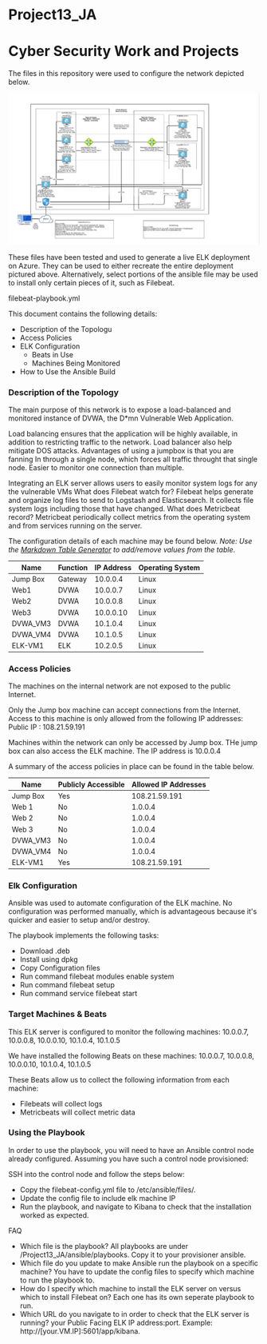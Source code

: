 # Project13_JA
# Cyber Security Work and Projects
The files in this repository were used to configure the network depicted below.

![Project diagram](/diagrams/Project_Diagram.JPG)

These files have been tested and used to generate a live ELK deployment on Azure. They can be used to either recreate the entire deployment pictured above. Alternatively, select portions of the ansible file may be used to install only certain pieces of it, such as Filebeat.

  filebeat-playbook.yml

This document contains the following details:
- Description of the Topologu
- Access Policies
- ELK Configuration
  - Beats in Use
  - Machines Being Monitored
- How to Use the Ansible Build


### Description of the Topology

The main purpose of this network is to expose a load-balanced and monitored instance of DVWA, the D*mn Vulnerable Web Application.

Load balancing ensures that the application will be highly available, in addition to restricting traffic to the network.
Load balancer also help mitigate DOS attacks.  Advantages of using a jumpbox is that you are fanning In through a single node, which forces all traffic
throught that single node. Easier to monitor one connection than multiple.

Integrating an ELK server allows users to easily monitor system logs for any  the vulnerable VMs 
 What does Filebeat watch for? Filebeat  helps generate and organize log files to send to Logstash and Elasticsearch. It collects file system logs  including
those that have changed. 
 What does Metricbeat record? Metricbeat periodically collect metrics from the operating system and from services running on the server.

The configuration details of each machine may be found below.
_Note: Use the [Markdown Table Generator](http://www.tablesgenerator.com/markdown_tables) to add/remove values from the table_.

| Name     | Function | IP Address | Operating System |
|----------|----------|------------|------------------|
| Jump Box | Gateway  | 10.0.0.4   | Linux            |
| Web1     | DVWA     | 10.0.0.7   | Linux            |
| Web2     | DVWA     | 10.0.0.8   | Linux            |
| Web3     | DVWA     | 10.0.0.10  | Linux            |
| DVWA_VM3 | DVWA     | 10.1.0.4   | Linux            |
| DVWA_VM4 | DVWA     | 10.1.0.5   | Linux            |
| ELK-VM1  | ELK      | 10.2.0.5   | Linux            |

### Access Policies

The machines on the internal network are not exposed to the public Internet.

Only the Jump box machine can accept connections from the Internet. Access to this machine is only allowed from the following IP addresses:
 Public IP : 108.21.59.191 

Machines within the network can only be accessed by Jump box.
 THe jump box can also access the ELK machine. The IP address is 10.0.0.4

A summary of the access policies in place can be found in the table below.

| Name     | Publicly Accessible | Allowed IP Addresses |
|----------|---------------------|----------------------|
| Jump Box |  Yes                | 108.21.59.191        |
| Web 1    |  No                 | 1.0.0.4              |
| Web 2    |  No                 | 1.0.0.4              |
| Web 3    |  No                 | 1.0.0.4              |
| DVWA_VM3 |  No                 | 1.0.0.4              |
| DVWA_VM4 |  No                 | 1.0.0.4              |
| ELK-VM1  |  Yes                | 108.21.59.191        |

### Elk Configuration

Ansible was used to automate configuration of the ELK machine. No configuration was performed manually, which is advantageous because it's quicker and easier to setup and/or destroy. 


The playbook implements the following tasks:
- Download .deb
- Install using dpkg 
- Copy Configuration files
- Run command filebeat modules enable system
- Run command filebeat setup
- Run command service filebeat start 



### Target Machines & Beats
This ELK server is configured to monitor the following machines:
10.0.0.7, 10.0.0.8, 10.0.0.10, 10.1.0.4, 10.1.0.5

We have installed the following Beats on these machines:
10.0.0.7, 10.0.0.8, 10.0.0.10, 10.1.0.4, 10.1.0.5

These Beats allow us to collect the following information from each machine:
- Filebeats will collect logs
- Metricbeats will collect metric data

### Using the Playbook
In order to use the playbook, you will need to have an Ansible control node already configured. Assuming you have such a control node provisioned:

SSH into the control node and follow the steps below:
- Copy the filebeat-config.yml file to /etc/ansible/files/.
- Update the config file to include elk machine IP 
- Run the playbook, and navigate to Kibana to check that the installation worked as expected.

FAQ
- Which file is the playbook? All playbooks are under /Project13_JA/ansible/playbooks. Copy it to your provisioner ansible.
- Which file do you update to make Ansible run the playbook on a specific machine? You have to update the config files to specify which machine to run the playbook to.
-    How do I specify which machine to install the ELK server on versus which to install Filebeat on? Each one has its own seperate playbook to run.
- Which URL do you navigate to in order to check that the ELK server is running? your Public Facing ELK IP address:port. Example:  http://[your.VM.IP]:5601/app/kibana. 
